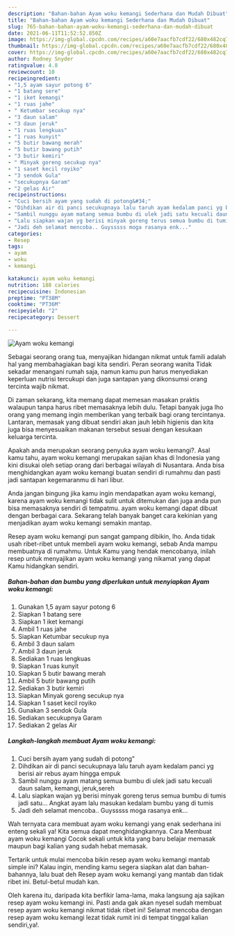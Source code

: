 ```yaml
---
description: "Bahan-bahan Ayam woku kemangi Sederhana dan Mudah Dibuat"
title: "Bahan-bahan Ayam woku kemangi Sederhana dan Mudah Dibuat"
slug: 765-bahan-bahan-ayam-woku-kemangi-sederhana-dan-mudah-dibuat
date: 2021-06-11T11:52:52.850Z
image: https://img-global.cpcdn.com/recipes/a60e7aacfb7cdf22/680x482cq70/ayam-woku-kemangi-foto-resep-utama.jpg
thumbnail: https://img-global.cpcdn.com/recipes/a60e7aacfb7cdf22/680x482cq70/ayam-woku-kemangi-foto-resep-utama.jpg
cover: https://img-global.cpcdn.com/recipes/a60e7aacfb7cdf22/680x482cq70/ayam-woku-kemangi-foto-resep-utama.jpg
author: Rodney Snyder
ratingvalue: 4.8
reviewcount: 10
recipeingredient:
- "1,5 ayam sayur potong 6"
- "1 batang sere"
- "1 iket kemangi"
- "1 ruas jahe"
- " Ketumbar secukup nya"
- "3 daun salam"
- "3 daun jeruk"
- "1 ruas lengkuas"
- "1 ruas kunyit"
- "5 butir bawang merah"
- "5 butir bawang putih"
- "3 butir kemiri"
- " Minyak goreng secukup nya"
- "1 saset kecil royiko"
- "3 sendok Gula"
- "secukupnya Garam"
- "2 gelas Air"
recipeinstructions:
- "Cuci bersih ayam yang sudah di potong&#34;"
- "Dihdikan air di panci secukupnaya lalu taruh ayam kedalam panci yg berisi air rebus ayam hingga empuk"
- "Sambil nunggu ayam matang semua bumbu di ulek jadi satu kecuali daun salam, kemangi, jeruk,sereh"
- "Lalu siapkan wajan yg berisi minyak goreng terus semua bumbu di tumis jadi satu... Angkat ayam lalu masukan kedalam bumbu yang di tumis"
- "Jadi deh selamat mencoba.. Guysssss moga rasanya enk..."
categories:
- Resep
tags:
- ayam
- woku
- kemangi

katakunci: ayam woku kemangi 
nutrition: 188 calories
recipecuisine: Indonesian
preptime: "PT38M"
cooktime: "PT36M"
recipeyield: "2"
recipecategory: Dessert

---
```



![Ayam woku kemangi](https://img-global.cpcdn.com/recipes/a60e7aacfb7cdf22/680x482cq70/ayam-woku-kemangi-foto-resep-utama.jpg)

Sebagai seorang orang tua, menyajikan hidangan nikmat untuk famili adalah hal yang membahagiakan bagi kita sendiri. Peran seorang  wanita Tidak sekadar menangani rumah saja, namun kamu pun harus menyediakan keperluan nutrisi tercukupi dan juga santapan yang dikonsumsi orang tercinta wajib nikmat.

Di zaman  sekarang, kita memang dapat memesan masakan praktis walaupun tanpa harus ribet memasaknya lebih dulu. Tetapi banyak juga lho orang yang memang ingin memberikan yang terbaik bagi orang tercintanya. Lantaran, memasak yang dibuat sendiri akan jauh lebih higienis dan kita juga bisa menyesuaikan makanan tersebut sesuai dengan kesukaan keluarga tercinta. 



Apakah anda merupakan seorang penyuka ayam woku kemangi?. Asal kamu tahu, ayam woku kemangi merupakan sajian khas di Indonesia yang kini disukai oleh setiap orang dari berbagai wilayah di Nusantara. Anda bisa menghidangkan ayam woku kemangi buatan sendiri di rumahmu dan pasti jadi santapan kegemaranmu di hari libur.

Anda jangan bingung jika kamu ingin mendapatkan ayam woku kemangi, karena ayam woku kemangi tidak sulit untuk ditemukan dan juga anda pun bisa memasaknya sendiri di tempatmu. ayam woku kemangi dapat dibuat dengan berbagai cara. Sekarang telah banyak banget cara kekinian yang menjadikan ayam woku kemangi semakin mantap.

Resep ayam woku kemangi pun sangat gampang dibikin, lho. Anda tidak usah ribet-ribet untuk membeli ayam woku kemangi, sebab Anda mampu membuatnya di rumahmu. Untuk Kamu yang hendak mencobanya, inilah resep untuk menyajikan ayam woku kemangi yang nikamat yang dapat Kamu hidangkan sendiri.

<!--inarticleads1-->

##### Bahan-bahan dan bumbu yang diperlukan untuk menyiapkan Ayam woku kemangi:

1. Gunakan 1,5 ayam sayur potong 6
1. Siapkan 1 batang sere
1. Siapkan 1 iket kemangi
1. Ambil 1 ruas jahe
1. Siapkan  Ketumbar secukup nya
1. Ambil 3 daun salam
1. Ambil 3 daun jeruk
1. Sediakan 1 ruas lengkuas
1. Siapkan 1 ruas kunyit
1. Siapkan 5 butir bawang merah
1. Ambil 5 butir bawang putih
1. Sediakan 3 butir kemiri
1. Siapkan  Minyak goreng secukup nya
1. Siapkan 1 saset kecil royiko
1. Gunakan 3 sendok Gula
1. Sediakan secukupnya Garam
1. Sediakan 2 gelas Air




<!--inarticleads2-->

##### Langkah-langkah membuat Ayam woku kemangi:

1. Cuci bersih ayam yang sudah di potong&#34;
1. Dihdikan air di panci secukupnaya lalu taruh ayam kedalam panci yg berisi air rebus ayam hingga empuk
1. Sambil nunggu ayam matang semua bumbu di ulek jadi satu kecuali daun salam, kemangi, jeruk,sereh
1. Lalu siapkan wajan yg berisi minyak goreng terus semua bumbu di tumis jadi satu... Angkat ayam lalu masukan kedalam bumbu yang di tumis
1. Jadi deh selamat mencoba.. Guysssss moga rasanya enk...




Wah ternyata cara membuat ayam woku kemangi yang enak sederhana ini enteng sekali ya! Kita semua dapat menghidangkannya. Cara Membuat ayam woku kemangi Cocok sekali untuk kita yang baru belajar memasak maupun bagi kalian yang sudah hebat memasak.

Tertarik untuk mulai mencoba bikin resep ayam woku kemangi mantab simple ini? Kalau ingin, mending kamu segera siapkan alat dan bahan-bahannya, lalu buat deh Resep ayam woku kemangi yang mantab dan tidak ribet ini. Betul-betul mudah kan. 

Oleh karena itu, daripada kita berfikir lama-lama, maka langsung aja sajikan resep ayam woku kemangi ini. Pasti anda gak akan nyesel sudah membuat resep ayam woku kemangi nikmat tidak ribet ini! Selamat mencoba dengan resep ayam woku kemangi lezat tidak rumit ini di tempat tinggal kalian sendiri,ya!.


